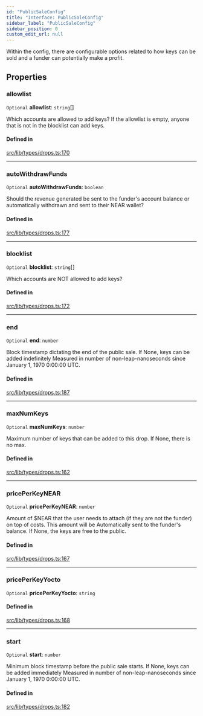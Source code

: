 ```yaml
---
id: "PublicSaleConfig"
title: "Interface: PublicSaleConfig"
sidebar_label: "PublicSaleConfig"
sidebar_position: 0
custom_edit_url: null
---
```


Within the config, there are configurable options related to how keys can be sold and a funder can potentially make a profit.

## Properties

### allowlist

 `Optional` **allowlist**: `string`[]

Which accounts are allowed to add keys? If the allowlist is empty, anyone that is not in the blocklist can add keys.

#### Defined in

[src/lib/types/drops.ts:170](https://github.com/keypom/keypom-js/blob/9d8244ce/src/lib/types/drops.ts#L170)

___

### autoWithdrawFunds

 `Optional` **autoWithdrawFunds**: `boolean`

Should the revenue generated be sent to the funder's account balance or
automatically withdrawn and sent to their NEAR wallet?

#### Defined in

[src/lib/types/drops.ts:177](https://github.com/keypom/keypom-js/blob/9d8244ce/src/lib/types/drops.ts#L177)

___

### blocklist

 `Optional` **blocklist**: `string`[]

Which accounts are NOT allowed to add keys?

#### Defined in

[src/lib/types/drops.ts:172](https://github.com/keypom/keypom-js/blob/9d8244ce/src/lib/types/drops.ts#L172)

___

### end

 `Optional` **end**: `number`

Block timestamp dictating the end of the public sale. If None, keys can be added indefinitely
Measured in number of non-leap-nanoseconds since January 1, 1970 0:00:00 UTC.

#### Defined in

[src/lib/types/drops.ts:187](https://github.com/keypom/keypom-js/blob/9d8244ce/src/lib/types/drops.ts#L187)

___

### maxNumKeys

 `Optional` **maxNumKeys**: `number`

Maximum number of keys that can be added to this drop. If None, there is no max.

#### Defined in

[src/lib/types/drops.ts:162](https://github.com/keypom/keypom-js/blob/9d8244ce/src/lib/types/drops.ts#L162)

___

### pricePerKeyNEAR

 `Optional` **pricePerKeyNEAR**: `number`

Amount of $NEAR that the user needs to attach (if they are not the funder) on top of costs. This amount will be
Automatically sent to the funder's balance. If None, the keys are free to the public.

#### Defined in

[src/lib/types/drops.ts:167](https://github.com/keypom/keypom-js/blob/9d8244ce/src/lib/types/drops.ts#L167)

___

### pricePerKeyYocto

 `Optional` **pricePerKeyYocto**: `string`

#### Defined in

[src/lib/types/drops.ts:168](https://github.com/keypom/keypom-js/blob/9d8244ce/src/lib/types/drops.ts#L168)

___

### start

 `Optional` **start**: `number`

Minimum block timestamp before the public sale starts. If None, keys can be added immediately
Measured in number of non-leap-nanoseconds since January 1, 1970 0:00:00 UTC.

#### Defined in

[src/lib/types/drops.ts:182](https://github.com/keypom/keypom-js/blob/9d8244ce/src/lib/types/drops.ts#L182)

